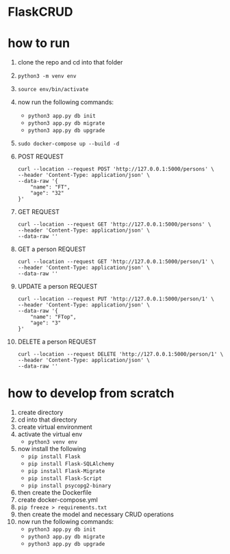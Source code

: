 # FlaskCRUD

# how to run 
1. clone the repo and cd into that folder
2. `python3 -m venv env`
3. `source env/bin/activate`
4. now run the following commands:
    - `python3 app.py db init`
    - `python3 app.py db migrate`
    - `python3 app.py db upgrade`
5. `sudo docker-compose up --build -d`
6. POST REQUEST
    ```
    curl --location --request POST 'http://127.0.0.1:5000/persons' \
    --header 'Content-Type: application/json' \
    --data-raw '{
        "name": "FT",
        "age": "32"
    }'
    ```
7. GET REQUEST
    ```
    curl --location --request GET 'http://127.0.0.1:5000/persons' \
    --header 'Content-Type: application/json' \
    --data-raw ''
    ```

8. GET a person REQUEST
    ```
    curl --location --request GET 'http://127.0.0.1:5000/person/1' \
    --header 'Content-Type: application/json' \
    --data-raw ''
    ```
9. UPDATE a person REQUEST
    ```
    curl --location --request PUT 'http://127.0.0.1:5000/person/1' \
    --header 'Content-Type: application/json' \
    --data-raw '{
        "name": "FTop",
        "age": "3"
    }'
    ```

10. DELETE a person REQUEST
    ```
    curl --location --request DELETE 'http://127.0.0.1:5000/person/1' \
    --header 'Content-Type: application/json' \
    --data-raw ''
    ```

# how to develop from scratch
1. create directory
2. cd into that directory
3. create virtual environment
4. activate the virtual env
    - `python3 venv env`
5. now install the following
    - `pip install Flask`
    - `pip install Flask-SQLAlchemy`
    - `pip install Flask-Migrate`
    - `pip install Flask-Script`
    - `pip install psycopg2-binary`
6. then create the Dockerfile
7. create docker-compose.yml
8. `pip freeze > requirements.txt`
9. then create the model and necessary CRUD operations
10. now run the following commands:
    - `python3 app.py db init`
    - `python3 app.py db migrate`
    - `python3 app.py db upgrade`